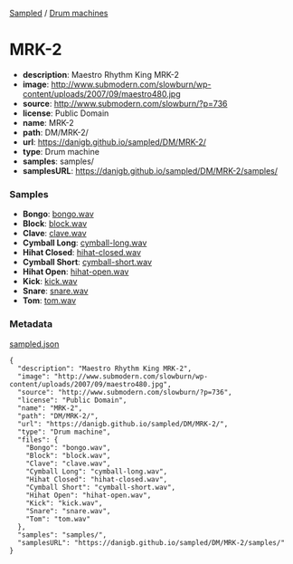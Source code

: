 [Sampled](https://danigb.github.io/sampled)
/
[Drum machines](https://danigb.github.io/sampled/DM)

# MRK-2

- __description__: Maestro Rhythm King MRK-2
- __image__: http://www.submodern.com/slowburn/wp-content/uploads/2007/09/maestro480.jpg
- __source__: http://www.submodern.com/slowburn/?p=736
- __license__: Public Domain
- __name__: MRK-2
- __path__: DM/MRK-2/
- __url__: https://danigb.github.io/sampled/DM/MRK-2/
- __type__: Drum machine
- __samples__: samples/
- __samplesURL__: https://danigb.github.io/sampled/DM/MRK-2/samples/

### Samples

- __Bongo__: [bongo.wav](https://danigb.github.io/sampled/DM/MRK-2/samples/bongo.wav)
- __Block__: [block.wav](https://danigb.github.io/sampled/DM/MRK-2/samples/block.wav)
- __Clave__: [clave.wav](https://danigb.github.io/sampled/DM/MRK-2/samples/clave.wav)
- __Cymball Long__: [cymball-long.wav](https://danigb.github.io/sampled/DM/MRK-2/samples/cymball-long.wav)
- __Hihat Closed__: [hihat-closed.wav](https://danigb.github.io/sampled/DM/MRK-2/samples/hihat-closed.wav)
- __Cymball Short__: [cymball-short.wav](https://danigb.github.io/sampled/DM/MRK-2/samples/cymball-short.wav)
- __Hihat Open__: [hihat-open.wav](https://danigb.github.io/sampled/DM/MRK-2/samples/hihat-open.wav)
- __Kick__: [kick.wav](https://danigb.github.io/sampled/DM/MRK-2/samples/kick.wav)
- __Snare__: [snare.wav](https://danigb.github.io/sampled/DM/MRK-2/samples/snare.wav)
- __Tom__: [tom.wav](https://danigb.github.io/sampled/DM/MRK-2/samples/tom.wav)





### Metadata

[sampled.json](https://danigb.github.io/sampled/DM/MRK-2/sampled.json)

```
{
  "description": "Maestro Rhythm King MRK-2",
  "image": "http://www.submodern.com/slowburn/wp-content/uploads/2007/09/maestro480.jpg",
  "source": "http://www.submodern.com/slowburn/?p=736",
  "license": "Public Domain",
  "name": "MRK-2",
  "path": "DM/MRK-2/",
  "url": "https://danigb.github.io/sampled/DM/MRK-2/",
  "type": "Drum machine",
  "files": {
    "Bongo": "bongo.wav",
    "Block": "block.wav",
    "Clave": "clave.wav",
    "Cymball Long": "cymball-long.wav",
    "Hihat Closed": "hihat-closed.wav",
    "Cymball Short": "cymball-short.wav",
    "Hihat Open": "hihat-open.wav",
    "Kick": "kick.wav",
    "Snare": "snare.wav",
    "Tom": "tom.wav"
  },
  "samples": "samples/",
  "samplesURL": "https://danigb.github.io/sampled/DM/MRK-2/samples/"
}
```

